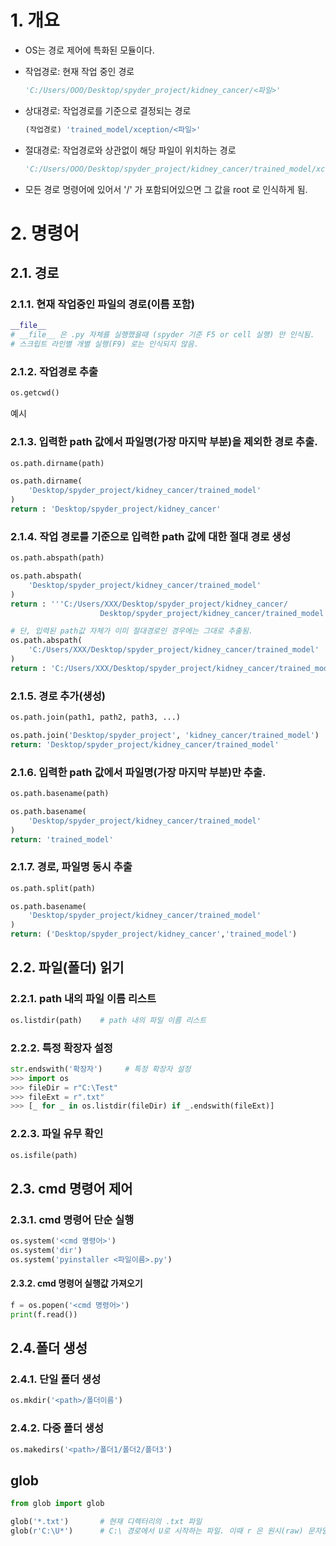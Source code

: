 # 1. 개요

- OS는 경로 제어에 특화된 모듈이다.

- 작업경로: 현재 작업 중인 경로

  ```python
  'C:/Users/OOO/Desktop/spyder_project/kidney_cancer/<파일>'
  ```

- 상대경로: 작업경로를 기준으로 결정되는 경로

  ```python
  (작업경로) 'trained_model/xception/<파일>'
  ```

- 절대경로: 작업경로와 상관없이 해당 파일이 위치하는 경로

  ```python
  'C:/Users/OOO/Desktop/spyder_project/kidney_cancer/trained_model/xception/<파일>'
  ```

- 모든 경로 명령어에 있어서 '/' 가 포함되어있으면 그 값을 root 로 인식하게 됨.

# 2. 명령어

## 2.1. 경로

### 2.1.1. 현재 작업중인 파일의 경로(이름 포함)

```python
__file__
# __file__ 은 .py 자체를 실행했을때 (spyder 기준 F5 or cell 실행) 만 인식됨.
# 스크립트 라인별 개별 실행(F9) 로는 인식되지 않음.
```

### 2.1.2. 작업경로 추출

```python
os.getcwd()
```

예시

### 2.1.3. 입력한 path 값에서 파일명(가장 마지막 부분)을 제외한 경로 추출.

```python
os.path.dirname(path)
```

```python
os.path.dirname(
    'Desktop/spyder_project/kidney_cancer/trained_model'
)
return : 'Desktop/spyder_project/kidney_cancer'
```

### 2.1.4. 작업 경로를 기준으로 입력한 path 값에 대한 절대 경로 생성

```python
os.path.abspath(path)
```

```python
os.path.abspath(
    'Desktop/spyder_project/kidney_cancer/trained_model'
)
return : '''C:/Users/XXX/Desktop/spyder_project/kidney_cancer/
					Desktop/spyder_project/kidney_cancer/trained_model'''

# 단, 입력된 path값 자체가 이미 절대경로인 경우에는 그대로 추출됨.
os.path.abspath(
    'C:/Users/XXX/Desktop/spyder_project/kidney_cancer/trained_model'
)
return : 'C:/Users/XXX/Desktop/spyder_project/kidney_cancer/trained_model'
```

### 2.1.5. 경로 추가(생성)

```python
os.path.join(path1, path2, path3, ...)
```

```python
os.path.join('Desktop/spyder_project', 'kidney_cancer/trained_model')
return: 'Desktop/spyder_project/kidney_cancer/trained_model'
```

### 2.1.6. 입력한 path 값에서 파일명(가장 마지막 부분)만 추출.

```python
os.path.basename(path)
```

```python
os.path.basename(
    'Desktop/spyder_project/kidney_cancer/trained_model'
)
return: 'trained_model'
```

### 2.1.7. 경로, 파일명 동시 추출

```python
os.path.split(path)
```

```python
os.path.basename(
    'Desktop/spyder_project/kidney_cancer/trained_model'
)
return: ('Desktop/spyder_project/kidney_cancer','trained_model')
```

## 2.2. 파일(폴더) 읽기

### 2.2.1. path 내의 파일 이름 리스트

```python
os.listdir(path) 	# path 내의 파일 이름 리스트
```

### 2.2.2. 특정 확장자 설정

```python
str.endswith('확장자')		# 특정 확장자 설정
>>> import os
>>> fileDir = r"C:\Test"
>>> fileExt = r".txt"
>>> [_ for _ in os.listdir(fileDir) if _.endswith(fileExt)]
```

### 2.2.3. 파일 유무 확인

```python
os.isfile(path)
```



## 2.3. cmd 명령어 제어

### 2.3.1. cmd 명령어 단순 실행

```python
os.system('<cmd 명령어>')
os.system('dir')
os.system('pyinstaller <파일이름>.py')
```

#### 2.3.2. cmd 명령어 실행값 가져오기

```python
f = os.popen('<cmd 명령어>')
print(f.read())
```

## 2.4.폴더 생성

### 2.4.1. 단일 폴더 생성

```python
os.mkdir('<path>/폴더이름')	
```

### 2.4.2. 다중 폴더 생성

```python
os.makedirs('<path>/폴더1/폴더2/폴더3')
```



## glob

```python
from glob import glob
```

```python
glob('*.txt')		# 현재 디렉터리의 .txt 파일
glob(r'C:\U*')		# C:\ 경로에서 U로 시작하는 파일. 이때 r 은 원시(raw) 문자열
```

